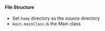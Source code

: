 #### File Structure
- Set `home` directory as the source directory
- `main.mainClass` is the Main class
 